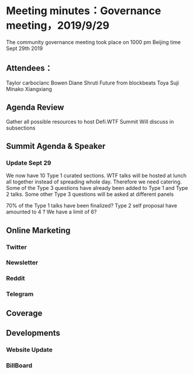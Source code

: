 # Meeting minutes：Governance meeting，2019/9/29
The community governance meeting took place on 1000 pm Beijing time Sept 29th 2019

## Attendees：
Taylor
carboclanc
Bowen
Diane
Shruti
Future from blockbeats
Toya
Suji
Minako
Xiangxiang

## Agenda Review
Gather all possible resources to host Defi.WTF Summit
Will discuss in subsections

## Summit Agenda & Speaker 


### Update Sept 29
We now have  10 Type 1 curated sections. WTF talks will be hosted at lunch all together instead of spreading whole day. Therefore we need catering. Some of the Type 3 questions have already been added to Type 1 and Type 2 talks. Some other Type 3 questions will be asked at different panels

70% of the Type 1 talks have been finalized?
Type 2 self proposal have amounted to 4 ? We have a limit of 6?



## Online Marketing

### Twitter


### Newsletter

### Reddit


### Telegram 



## Coverage



## Developments
### Website Update


### BillBoard


